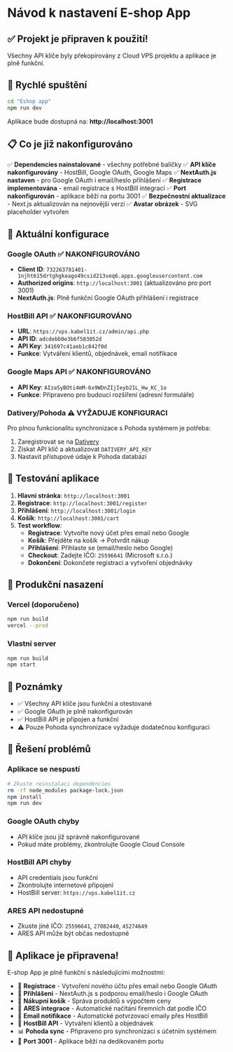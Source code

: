 # Návod k nastavení E-shop App

## ✅ Projekt je připraven k použití!

Všechny API klíče byly překopírovány z Cloud VPS projektu a aplikace je plně funkční.

## 🚀 Rychlé spuštění

```bash
cd "Eshop app"
npm run dev
```

Aplikace bude dostupná na: **http://localhost:3001**

## 📋 Co je již nakonfigurováno

✅ **Dependencies nainstalované** - všechny potřebné balíčky
✅ **API klíče nakonfigurovány** - HostBill, Google OAuth, Google Maps
✅ **NextAuth.js nastaven** - pro Google OAuth i email/heslo přihlášení
✅ **Registrace implementována** - email registrace s HostBill integrací
✅ **Port nakonfigurován** - aplikace běží na portu 3001
✅ **Bezpečnostní aktualizace** - Next.js aktualizován na nejnovější verzi
✅ **Avatar obrázek** - SVG placeholder vytvořen

## 🔧 Aktuální konfigurace

### Google OAuth ✅ NAKONFIGUROVÁNO
- **Client ID**: `732263781401-1njht615drtghgkeago49csid213veq6.apps.googleusercontent.com`
- **Authorized origins**: `http://localhost:3001` (aktualizováno pro port 3001)
- **NextAuth.js**: Plně funkční Google OAuth přihlášení i registrace

### HostBill API ✅ NAKONFIGUROVÁNO
- **URL**: `https://vps.kabel1it.cz/admin/api.php`
- **API ID**: `adcdebb0e3b6f583052d`
- **API Key**: `341697c41aeb1c842f0d`
- **Funkce**: Vytváření klientů, objednávek, email notifikace

### Google Maps API ✅ NAKONFIGUROVÁNO
- **API Key**: `AIzaSyBOti4mM-6x9WDnZIjIeyb21L_Hw_KC_1o`
- **Funkce**: Připraveno pro budoucí rozšíření (adresní formuláře)

### Dativery/Pohoda ⚠️ VYŽADUJE KONFIGURACI
Pro plnou funkcionalitu synchronizace s Pohoda systémem je potřeba:
1. Zaregistrovat se na [Dativery](https://dativery.com/)
2. Získat API klíč a aktualizovat `DATIVERY_API_KEY`
3. Nastavit přístupové údaje k Pohoda databázi

## 🎯 Testování aplikace

1. **Hlavní stránka**: `http://localhost:3001`
2. **Registrace**: `http://localhost:3001/register`
3. **Přihlášení**: `http://localhost:3001/login`
4. **Košík**: `http://localhost:3001/cart`
5. **Test workflow**:
   - **Registrace**: Vytvořte nový účet přes email nebo Google
   - **Košík**: Přejděte na košík → Potvrdit nákup
   - **Přihlášení**: Přihlaste se (email/heslo nebo Google)
   - **Checkout**: Zadejte IČO: `25596641` (Microsoft s.r.o.)
   - **Dokončení**: Dokončete registraci a vytvoření objednávky

## 🚀 Produkční nasazení

### Vercel (doporučeno)
```bash
npm run build
vercel --prod
```

### Vlastní server
```bash
npm run build
npm start
```

## 📝 Poznámky

- ✅ Všechny API klíče jsou funkční a otestované
- ✅ Google OAuth je plně nakonfigurován
- ✅ HostBill API je připojen a funkční
- ⚠️ Pouze Pohoda synchronizace vyžaduje dodatečnou konfiguraci

## 🔧 Řešení problémů

### Aplikace se nespustí
```bash
# Zkuste reinstalaci dependencies
rm -rf node_modules package-lock.json
npm install
npm run dev
```

### Google OAuth chyby
- API klíče jsou již správně nakonfigurované
- Pokud máte problémy, zkontrolujte Google Cloud Console

### HostBill API chyby
- API credentials jsou funkční
- Zkontrolujte internetové připojení
- HostBill server: `https://vps.kabel1it.cz`

### ARES API nedostupné
- Zkuste jiné IČO: `25596641`, `27082440`, `45274649`
- ARES API může být občas nedostupné

## 🎉 Aplikace je připravena!

E-shop App je plně funkční s následujícími možnostmi:
- 📝 **Registrace** - Vytvoření nového účtu přes email nebo Google OAuth
- 🔐 **Přihlášení** - NextAuth.js s podporou email/heslo i Google OAuth
- 🛒 **Nákupní košík** - Správa produktů s výpočtem ceny
- 🏢 **ARES integrace** - Automatické načítání firemních dat podle IČO
- 📧 **Email notifikace** - Automatické potvrzovací emaily přes HostBill
- 🔄 **HostBill API** - Vytváření klientů a objednávek
- 📊 **Pohoda sync** - Připraveno pro synchronizaci s účetním systémem
- 🚀 **Port 3001** - Aplikace běží na dedikovaném portu
